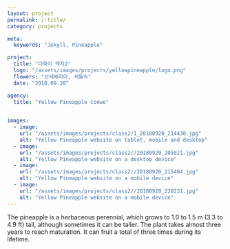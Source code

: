 ```yaml
---
layout: project
permalink: /:title/
category: projects

meta:
  keywords: "Jekyll, Pineapple"

project:
  title: "다육이 액자2"
  logo: "/assets/images/projects/yellowpineapple/logo.png"
  flowers: "산세베리아, 세듐속"
  date: "2018.09.20"

agency:
  title: "Yellow Pineapple Coewe"
  

images:
  - image:
    url: "/assets/images/projects/class2/1_20180920_214430.jpg"
    alt: "Yellow Pineapple website on tablet, mobile and desktop"
  - image:
    url: "/assets/images/projects/class2//20180920_205021.jpg"
    alt: "Yellow Pineapple website on a desktop device"
  - image:
    url: "/assets/images/projects/class2//20180920_215404.jpg"
    alt: "Yellow Pineapple website on a mobile device"
  - image:
    url: "/assets/images/projects/class2//20180920_220231.jpg"
    alt: "Yellow Pineapple website on a mobile device"
---
```

<p>The pineapple is a herbaceous perennial, which grows to 1.0 to 1.5 m (3.3 to 4.9 ft) tall, although sometimes it can be taller. The plant takes almost three years to reach maturation. It can fruit a total of three times during its lifetime.</p>